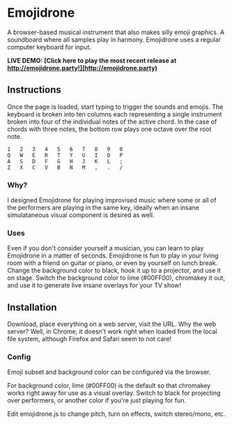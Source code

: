 # Emojidrone

A browser-based musical instrument that also makes silly emoji graphics. A soundboard where all samples play in harmony. Emojidrone uses a regular computer keyboard for input. 

**LIVE DEMO: [Click here to play the most recent release at http://emojidrone.party!](http://emojidrone.party)**

## Instructions

Once the page is loaded, start typing to trigger the sounds and emojis. The keyboard is broken into ten columns each representing a single instrument broken into four of the individual notes of the active chord. In the case of chords with three notes, the bottom row plays one octave over the root note.

```
1   2   3   4   5   6   7   8   9   0
Q   W   E   R   T   Y   U   I   O   P
A   S   D   F   G   H   J   K   L   ;
Z   X   C   V   B   N   M   ,   .   /
```

### Why?
I designed Emojidrone for playing improvised music where some or all of the performers are playing in the same key, ideally when an insane simulataneous visual component is desired as well. 

### Uses
Even if you don't consider yourself a musician, you can learn to play Emojidrone in a matter of seconds. Emojidrone is fun to play in your living room with a friend on guitar or piano, or even by yourself on lunch break. Change the background color to black, hook it up to a projector, and use it on stage. Switch the background color to lime (#00FF00), chromakey it out, and use it to generate live insane overlays for your TV show!


## Installation 
Download, place everything on a web server, visit the URL. Why the web server? Well, in Chrome, it doesn't work right when loaded from the local file system, although Firefox and Safari seem to not care!


### Config
Emoji subset and background color can be configured via the browser.

For background color, lime (#00FF00) is the default so that chromakey works right away for use as a visual overlay. Switch to black for projecting over performers, or another color if you're just playing for fun.

Edit emojidrone.js to change pitch, turn on effects, switch stereo/mono, etc. 
